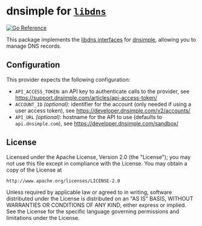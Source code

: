 # dnsimple for [`libdns`](https://github.com/libdns/libdns)

[![Go Reference](https://pkg.go.dev/badge/test.svg)](https://pkg.go.dev/github.com/libdns/dnsimple)

This package implements the [libdns interfaces](https://github.com/libdns/libdns) for [dnsimple](https://dnsimple.com), allowing you to manage DNS records.

## Configuration

This provider expects the following configuration:

- `API_ACCESS_TOKEN`: an API key to authenticate calls to the provider, see https://support.dnsimple.com/articles/api-access-token/
- `ACCOUNT_ID` _(optional)_: identifier for the account (only needed if using a user access token), see https://developer.dnsimple.com/v2/accounts/
- `API_URL` _(optional)_: hostname for the API to use (defaults to `api.dnsimple.com`), see https://developer.dnsimple.com/sandbox/

## License

Licensed under the Apache License, Version 2.0 (the "License");
you may not use this file except in compliance with the License.
You may obtain a copy of the License at

    http://www.apache.org/licenses/LICENSE-2.0

Unless required by applicable law or agreed to in writing, software
distributed under the License is distributed on an "AS IS" BASIS,
WITHOUT WARRANTIES OR CONDITIONS OF ANY KIND, either express or implied.
See the License for the specific language governing permissions and
limitations under the License.
